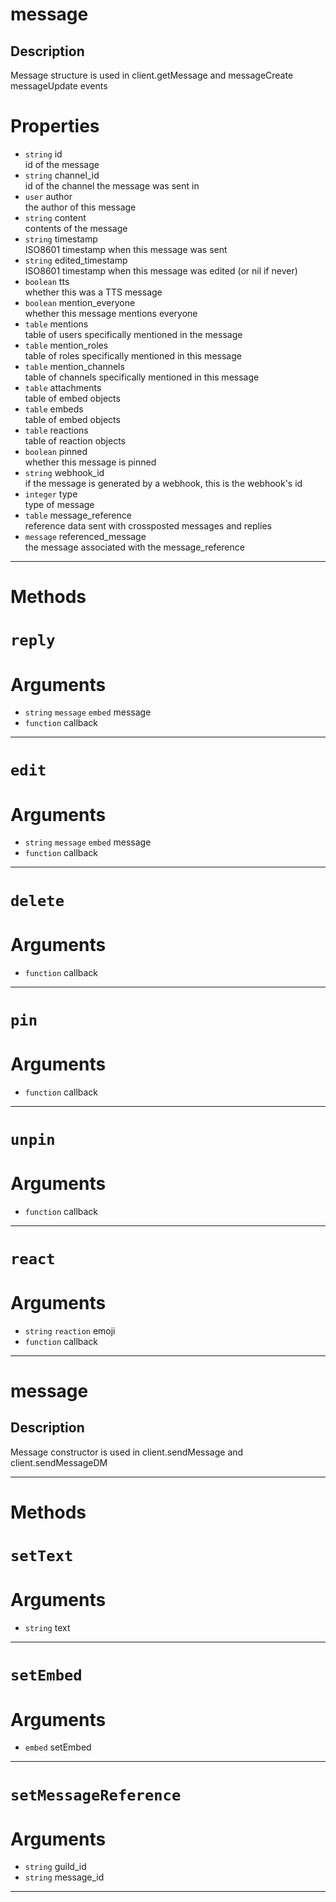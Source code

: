 # message


Description
---
Message structure is used in client.getMessage and messageCreate messageUpdate events  

# Properties
* `string` id  
	id of the message  
* `string` channel_id  
id of the channel the message was sent in  
* `user` author  
the author of this message  
* `string` content  
contents of the message  
* `string` timestamp  
ISO8601 timestamp when this message was sent  
* `string` edited_timestamp  
ISO8601 timestamp when this message was edited (or nil if never)  
* `boolean` tts  
whether this was a TTS message  
* `boolean` mention_everyone  
whether this message mentions everyone  
* `table` mentions  
table of users specifically mentioned in the message  
* `table` mention_roles  
table of roles specifically mentioned in this message  
* `table` mention_channels  
table of channels specifically mentioned in this message  
* `table` attachments  
table of embed objects  
* `table` embeds  
table of embed objects  
* `table` reactions  
table of reaction objects  
* `boolean` pinned  
whether this message is pinned  
* `string` webhook_id  
if the message is generated by a webhook, this is the webhook's id  
* `integer` type  
type of message  
* `table` message_reference  
reference data sent with crossposted messages and replies  
* `message` referenced_message  
the message associated with the message_reference  

---
# Methods
# `reply`

# Arguments
* `string` `message` `embed` message  
* `function` callback  

---
# `edit`

# Arguments
* `string` `message` `embed` message  
* `function` callback  

---
# `delete`

# Arguments
* `function` callback  

---
# `pin`

# Arguments
* `function` callback  

---
# `unpin`

# Arguments
* `function` callback  

---
# `react`

# Arguments
* `string` `reaction` emoji  
* `function` callback  

---
# message


Description
---
Message constructor is used in client.sendMessage and client.sendMessageDM  


---
# Methods
# `setText`

# Arguments
* `string` text  

---
# `setEmbed`

# Arguments
* `embed` setEmbed  

---
# `setMessageReference`

# Arguments
* `string` guild_id  
* `string` message_id  

---
